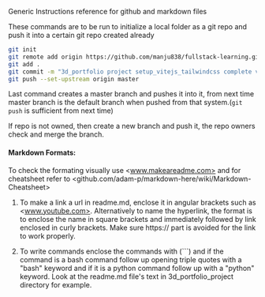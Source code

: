 Generic Instructions reference for github and markdown files

These commands are to be run to initialize a local folder as a git repo and push it into a certain git repo created already
```bash
git init
git remote add origin https://github.com/manju838/fullstack-learning.git
git add .
git commit -m "3d_portfolio project setup_vitejs_tailwindcss complete video_20:47min"
git push --set-upstream origin master
```
Last command creates a master branch and pushes it into it, from next time master branch is the default branch when pushed from that system.(```git push``` is sufficient from next time)

If repo is not owned, then create a new branch and push it, the repo owners check and merge the branch.




#### Markdown Formats:

To check the formating visually use <www.makeareadme.com> and for cheatsheet refer to <github.com/adam-p/markdown-here/wiki/Markdown-Cheatsheet>

1) To make a link a url in readme.md, enclose it in angular brackets such as <www.youtube.com>. Alternatively to name the hyperlink, the format is to enclose the name in square brackets and immediately followed by link enclosed in curly brackets. Make sure https:// part is avoided for the link to work properly.

2) To write commands enclose the commands with (```) and if the command is a bash command follow up opening triple quotes with a "bash" keyword and if it is a python command follow up with a "python" keyword. Look at the readme.md file's text in 3d_portfolio_project directory for example.